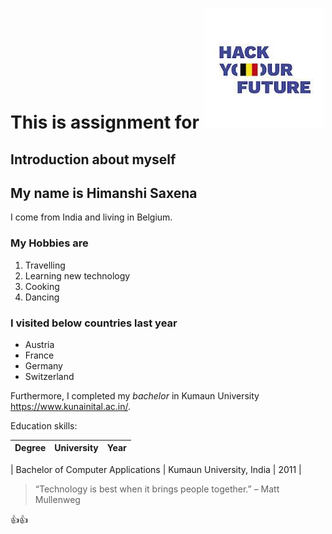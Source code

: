 # This is assignment for ![HYF](.\img\hyf.jpeg)

## Introduction about myself

## My name is Himanshi Saxena

I come from India and living in Belgium.

### My Hobbies are

1. Travelling
2. Learning new technology
3. Cooking
4. Dancing

### I visited below countries last year

- Austria
- France
- Germany
- Switzerland

Furthermore, I completed my _bachelor_ in Kumaun University
<https://www.kunainital.ac.in/>.

Education skills:

| Degree | University | Year |
| ------ | ---------- | ---- |

| Bachelor of Computer Applications | Kumaun University, India | 2011 |

> “Technology is best when it brings people together.” – Matt Mullenweg

👍👍
